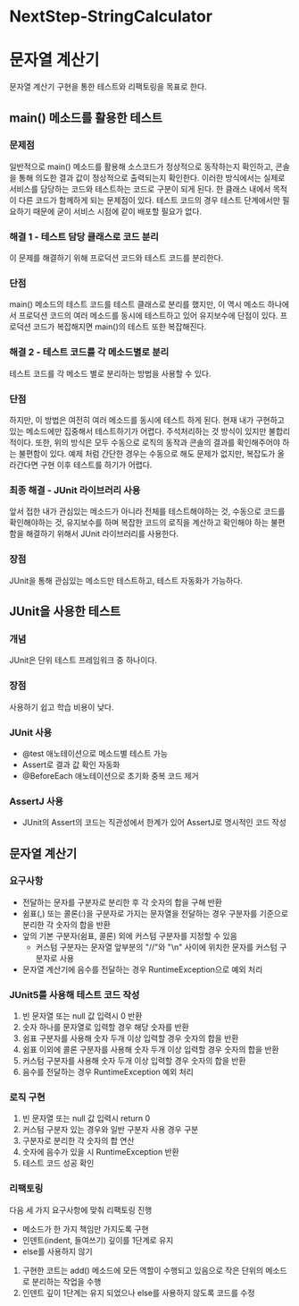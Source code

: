 # NextStep-StringCalculator

# 문자열 계산기
문자열 계산기 구현을 통한 테스트와 리팩토링을 목표로 한다.

## main() 메소드를 활용한 테스트
### 문제점
일반적으로 main() 메소드를 활용해 소스코드가 정상적으로 동작하는지 확인하고, 콘솔을 통해 의도한 결과 값이 정상적으로 출력되는지 확인한다.
이러한 방식에서는 실제로 서비스를 담당하는 코드와 테스트하는 코드로 구분이 되게 된다. 한 클래스 내에서 목적이 다른 코드가 함께하게 되는 문제점이 있다.
테스트 코드의 경우 테스트 단계에서만 필요하기 때문에 굳이 서비스 시점에 같이 배포할 필요가 없다.

### 해결 1 - 테스트 담당 클래스로 코드 분리
이 문제를 해결하기 위해 프로덕션 코드와 테스트 코드를 분리한다.
### 단점
main() 메소드의 테스트 코드를 테스트 클래스로 분리를 했지만, 이 역시 메소드 하나에서 프로덕션 코드의 여러 메소드를 동시에 테스트하고 있어 유지보수에 단점이 있다.
프로덕션 코드가 복잡해지면 main()의 테스트 또한 복잡해진다.

### 해결 2 - 테스트 코드를 각 메소드별로 분리
테스트 코드를 각 메소드 별로 분리하는 방법을 사용할 수 있다.
### 단점
하지만, 이 방법은 여전히 여러 메소드를 동시에 테스트 하게 된다. 
현재 내가 구현하고 있는 메소드에만 집중해서 테스트하기가 어렵다. 
주석처리하는 것 방식이 있지만 불합리적이다.
또한, 위의 방식은 모두 수동으로 로직의 동작과 콘솔의 결과를 확인해주어야 하는 불편함이 있다. 
예제 처럼 간단한 경우는 수동으로 해도 문제가 없지만, 복잡도가 올라간다면 구현 이후 테스트를 하기가 어렵다. 

### 최종 해결 - JUnit 라이브러리 사용
앞서 접한 내가 관심있는 메소드가 아니라 전체를 테스트해야하는 것, 수동으로 코드를 확인해야하는 것, 유지보수를 하며 복잡한 코드의 로직을 계산하고 확인해야 하는 불편함을 해결하기 위해서 JUnit 라이브러리를 사용한다.
### 장점
JUnit을 통해 관심있는 메소드만 테스트하고, 테스트 자동화가 가능하다. 


## JUnit을 사용한 테스트
### 개념
JUnit은 단위 테스트 프레임워크 중 하나이다.
### 장점
사용하기 쉽고 학습 비용이 낮다.
### JUnit 사용
- @test 애노테이션으로 메소드별 테스트 가능
- Assert로 결과 값 확인 자동화
- @BeforeEach 애노테이션으로 초기화 중복 코드 제거
### AssertJ 사용
- JUnit의 Assert의 코드는 직관성에서 한계가 있어 AssertJ로 명시적인 코드 작성

## 문자열 계산기 
### 요구사항
- 전달하는 문자를 구분자로 분리한 후 각 숫자의 합을 구해 반환
- 쉼표(,) 또는 콜론(:)을 구분자로 가지는 문자열을 전달하는 경우 구분자를 기준으로 분리한 각 숫자의 합을 반환
- 앞의 기본 구분자(쉼표, 콜론) 외에 커스텀 구분자를 지정할 수 있음
  - 커스텀 구분자는 문자열 앞부분의 "//"와 "\n" 사이에 위치한 문자를 커스텀 구분자로 사용
- 문자열 계산기에 음수를 전달하는 경우 RuntimeException으로 예외 처리
### JUnit5를 사용해 테스트 코드 작성
1. 빈 문자열 또는 null 값 입력시 0 반환
2. 숫자 하나를 문자열로 입력할 경우 해당 숫자를 반환
3. 쉼표 구분자를 사용해 숫자 두개 이상 입력할 경우 숫자의 합을 반환
4. 쉼표 이외에 콜론 구분자를 사용해 숫자 두개 이상 입력할 경우 숫자의 합을 반환
5. 커스텀 구분자를 사용해 숫자 두개 이상 입력할 경우 숫자의 합을 반환
6. 음수를 전달하는 경우 RuntimeException 예외 처리
### 로직 구현
1. 빈 문자열 또는 null 값 입력시 return 0
2. 커스텀 구분자 있는 경우와 일반 구분자 사용 경우 구분
3. 구분자로 분리한 각 숫자의 합 연산
4. 숫자에 음수가 있을 시 RuntimeException 반환
5. 테스트 코드 성공 확인
### 리팩토링
다음 세 가지 요구사항에 맞춰 리팩토링 진행
- 메소드가 한 가지 책임만 가지도록 구현
- 인덴트(indent, 들여쓰기) 깊이를 1단계로 유지
- else를 사용하지 않기

1. 구현한 코트는 add() 메소드에 모든 역할이 수행되고 있음으로 작은 단위의 메소드로 분리하는 작업을 수행
2. 인덴트 깊이 1단계는 유지 되었으나 else를 사용하지 않도록 코드를 수정
